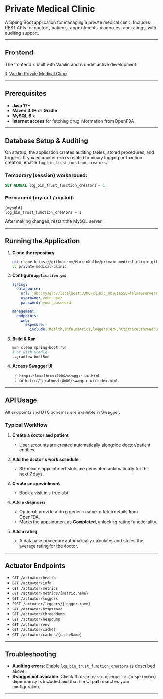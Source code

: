 # Private Medical Clinic

A Spring Boot application for managing a private medical clinic. Includes REST APIs for doctors, patients, appointments, diagnoses, and ratings, with auditing support.

---

## Frontend

The frontend is built with Vaadin and is under active development:

🔗 [Vaadin Private Medical Clinic](https://github.com/MarcinKolbe/vaadin-private-medical-clinic)

---

## Prerequisites

* **Java 17+**
* **Maven 3.6+** or **Gradle**
* **MySQL 8.x**
* **Internet access** for fetching drug information from OpenFDA

---

## Database Setup & Auditing

On startup, the application creates auditing tables, stored procedures, and triggers. If you encounter errors related to binary logging or function creation, enable `log_bin_trust_function_creators`:

### Temporary (session) workaround:

```sql
SET GLOBAL log_bin_trust_function_creators = 1;
```

### Permanent (my.cnf / my.ini):

```
[mysqld]
log_bin_trust_function_creators = 1
```

After making changes, restart the MySQL server.

---

## Running the Application

1. **Clone the repository**

   ```bash
   git clone https://github.com/MarcinKolbe/private-medical-clinic.git
   cd private-medical-clinic
   ```

2. **Configure `application.yml`**

   ```yaml
   spring:
     datasource:
       url: jdbc:mysql://localhost:3306/clinic_db?useSSL=false&serverTimezone=UTC
       username: your_user
       password: your_password

   management:
     endpoints:
       web:
         exposure:
           include: health,info,metrics,loggers,env,httptrace,threaddump,heapdump,caches
   ```

3. **Build & Run**

   ```bash
   mvn clean spring-boot:run
   # or with Gradle
   ./gradlew bootRun
   ```

4. **Access Swagger UI**

    * `http://localhost:8080/swagger-ui.html`
    * or `http://localhost:8080/swagger-ui/index.html`

---

## API Usage

All endpoints and DTO schemas are available in Swagger.

### Typical Workflow

1. **Create a doctor and patient**

    * User accounts are created automatically alongside doctor/patient entities.

2. **Add the doctor's work schedule**

    * 30-minute appointment slots are generated automatically for the next 7 days.

3. **Create an appointment**

    * Book a visit in a free slot.

4. **Add a diagnosis**

    * Optional: provide a drug generic name to fetch details from OpenFDA.
    * Marks the appointment as **Completed**, unlocking rating functionality.

5. **Add a rating**

    * A database procedure automatically calculates and stores the average rating for the doctor.

---

## Actuator Endpoints

* `GET /actuator/health`
* `GET /actuator/info`
* `GET /actuator/metrics`
* `GET /actuator/metrics/{metric.name}`
* `GET /actuator/loggers`
* `POST /actuator/loggers/{logger.name}`
* `GET /actuator/httptrace`
* `GET /actuator/threaddump`
* `GET /actuator/heapdump`
* `GET /actuator/env`
* `GET /actuator/caches`
* `GET /actuator/caches/{cacheName}`

---

## Troubleshooting

* **Auditing errors**: Enable `log_bin_trust_function_creators` as described above.
* **Swagger not available**: Check that `springdoc-openapi-ui` (or `springfox`) dependency is included and that the UI path matches your configuration.

---

